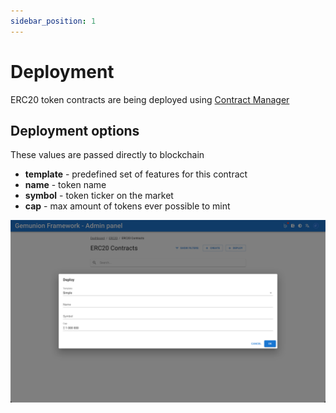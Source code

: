 ```yaml
---
sidebar_position: 1
---
```


# Deployment

ERC20 token contracts are being deployed using [Contract Manager](/admin/miscellaneous/contract-manager/)


## Deployment options

These values are passed directly to blockchain

- **template** - predefined set of features for this contract
- **name** - token name
- **symbol** - token ticker on the market
- **cap** - max amount of tokens ever possible to mint

![ERC20 contract deploy dialog](/img/admin/hierarchy/erc20/contract_deploy_dialog.png)
